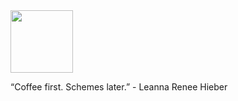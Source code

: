 <div style="display:flex; flex-direction:column;">
    <img src="https://img1.picmix.com/output/stamp/normal/1/7/8/0/1720871_5eecf.gif" width="100rem" height="100rem"/>
    <p>
    “Coffee first. Schemes later.” - Leanna Renee Hieber
    </p>
</div>
